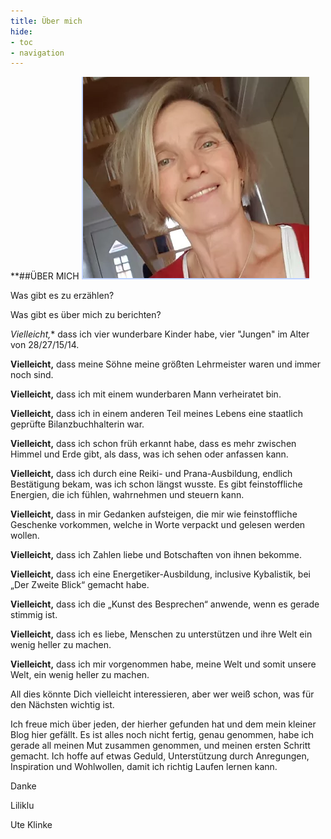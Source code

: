 ```yaml
---
title: Über mich
hide:
- toc
- navigation
---
```

**##ÜBER MICH                 ![](img/ueber-mich.png)

Was gibt es zu erzählen?

Was gibt es über mich zu berichten?



*Vielleicht,** dass ich vier wunderbare Kinder habe, vier "Jungen" im Alter von 28/27/15/14.

**Vielleicht,** dass meine Söhne meine größten Lehrmeister waren und immer noch sind.



**Vielleicht,** dass ich mit einem wunderbaren Mann verheiratet bin.



**Vielleicht,** dass ich in einem anderen Teil meines Lebens eine staatlich geprüfte Bilanzbuchhalterin war.

**Vielleicht,** dass ich schon früh erkannt habe, dass es mehr zwischen Himmel und Erde gibt, als dass, was ich sehen oder anfassen kann.

**Vielleicht,** dass ich durch eine Reiki- und Prana-Ausbildung, endlich Bestätigung bekam, was ich schon längst wusste. Es gibt feinstoffliche Energien, die ich fühlen, wahrnehmen und steuern kann.

**Vielleicht,** dass in mir Gedanken aufsteigen, die mir wie feinstoffliche Geschenke vorkommen, welche in Worte verpackt und gelesen werden wollen.

**Vielleicht,** dass ich Zahlen liebe und Botschaften von ihnen bekomme.

**Vielleicht,** dass ich eine Energetiker-Ausbildung, inclusive Kybalistik, bei „Der Zweite Blick“ gemacht habe.

**Vielleicht,** dass ich die „Kunst des Besprechen“ anwende, wenn es gerade stimmig ist.



**Vielleicht,** dass ich es liebe, Menschen zu unterstützen und ihre Welt ein wenig heller zu machen.



**Vielleicht,** dass ich mir vorgenommen habe, meine Welt und somit unsere Welt, ein wenig heller zu machen.



All dies könnte Dich vielleicht interessieren, aber wer weiß schon, was für den Nächsten wichtig ist.



Ich freue mich über jeden, der hierher gefunden hat und dem mein kleiner Blog hier gefällt. Es ist alles noch nicht fertig, genau genommen, habe ich gerade all meinen Mut zusammen genommen, und meinen ersten Schritt gemacht. Ich hoffe auf etwas Geduld, Unterstützung durch Anregungen, Inspiration und Wohlwollen, damit ich richtig Laufen lernen kann.



Danke

Liliklu  

Ute Klinke
